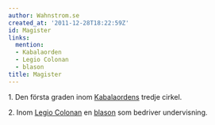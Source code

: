 ```yaml
---
author: Wahnstrom.se
created_at: '2011-12-28T18:22:59Z'
id: Magister
links:
  mention:
  - Kabalaorden
  - Legio Colonan
  - blason
title: Magister
---
```


1\. Den första graden inom [Kabalaordens] tredje cirkel.

2\. Inom [Legio Colonan] en [blason] som bedriver undervisning.

  [Kabalaordens]: Kabalaorden
  [Legio Colonan]: Legio_Colonan
  [blason]: blason